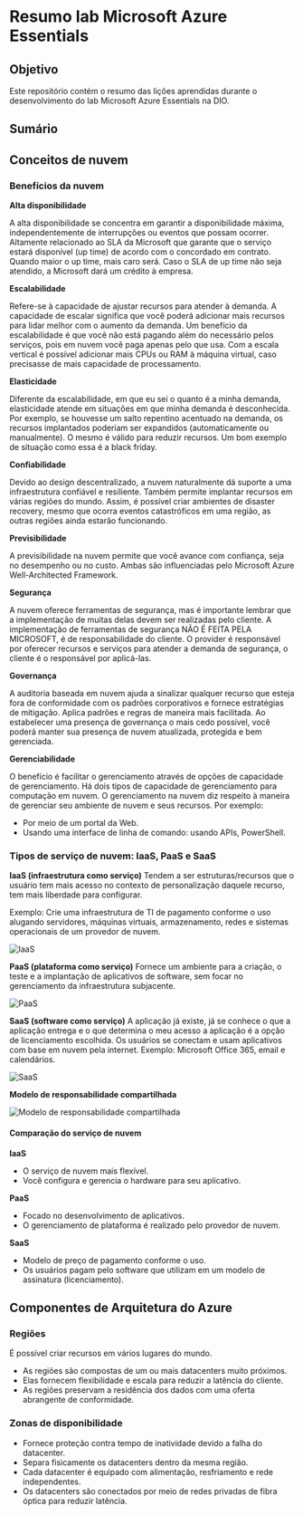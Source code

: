 # Resumo lab Microsoft Azure Essentials

## Objetivo
Este repositório contém o resumo das lições aprendidas durante o desenvolvimento do lab Microsoft Azure Essentials na DIO.

## Sumário



## Conceitos de nuvem
### Benefícios da nuvem

**Alta disponibilidade**

A alta disponibilidade se concentra em garantir a disponibilidade máxima, independentemente de interrupções ou eventos que possam ocorrer.
Altamente relacionado ao SLA da Microsoft que garante que o serviço estará disponível (up time) de acordo com o concordado em contrato. Quando maior o up time, mais caro será. Caso o SLA de up time não seja atendido, a Microsoft dará um crédito à empresa.

**Escalabilidade**

Refere-se à capacidade de ajustar recursos para atender à demanda. A capacidade de escalar significa que você poderá adicionar mais recursos para lidar melhor com o aumento da demanda.
Um benefício da escalabilidade é que você não está pagando além do necessário pelos serviços, pois em nuvem você paga apenas pelo que usa.
Com a escala vertical é possível adicionar mais CPUs ou RAM à máquina virtual, caso precisasse de mais capacidade de processamento.

**Elasticidade**

Diferente da escalabilidade, em que eu sei o quanto é a minha demanda, elasticidade atende em situações em que minha demanda é desconhecida. Por exemplo, se houvesse um salto repentino acentuado na demanda, os recursos implantados poderiam ser expandidos (automaticamente ou manualmente). O mesmo é válido para reduzir recursos. Um bom exemplo de situação como essa é a black friday.

**Confiabilidade**

Devido ao design descentralizado, a nuvem naturalmente dá suporte a uma infraestrutura confiável e resiliente. Também permite implantar recursos em várias regiões do mundo. 
Assim, é possível criar ambientes de disaster recovery, mesmo que ocorra eventos catastróficos em uma região, as outras regiões ainda estarão funcionando.

**Previsibilidade**

A previsibilidade na nuvem permite que você avance com confiança, seja no desempenho ou no custo. Ambas são influenciadas pelo Microsoft Azure Well-Architected Framework.

**Segurança**

A nuvem oferece ferramentas de segurança, mas é importante lembrar que a implementação de muitas delas devem ser realizadas pelo cliente. A implementação de ferramentas de segurança NÃO É FEITA PELA MICROSOFT, é de responsabilidade do cliente.
O provider é responsável por oferecer recursos e serviços para atender a demanda de segurança, o cliente é o responsável por aplicá-las.

**Governança**

A auditoria baseada em nuvem ajuda a sinalizar qualquer recurso que esteja fora de conformidade com os padrões corporativos e fornece estratégias de mitigação.
Aplica padrões e regras de maneira mais facilitada.
Ao estabelecer uma presença de governança o mais cedo possível, você poderá manter sua presença de nuvem atualizada, protegida e bem gerenciada.

**Gerenciabilidade**

O benefício é facilitar o gerenciamento através de opções de capacidade de gerenciamento.
Há dois tipos de capacidade de gerenciamento para computação em nuvem. O gerenciamento na nuvem diz respeito à maneira de gerenciar seu ambiente de nuvem e seus recursos. Por exemplo:
- Por meio de um portal da Web.
- Usando uma interface de linha de comando: usando APIs, PowerShell.

### Tipos de serviço de nuvem: IaaS, PaaS e SaaS

**IaaS (infraestrutura como serviço)**
Tendem a ser estruturas/recursos que o usuário tem mais acesso no contexto de personalização daquele recurso, tem mais liberdade para configurar.

Exemplo: Crie uma infraestrutura de TI de pagamento conforme o uso alugando servidores, máquinas virtuais, armazenamento, redes e sistemas operacionais de um provedor de nuvem.

![IaaS](https://github.com/user-attachments/assets/195cfd7a-926e-4506-8df9-fb12ceaa2093)


**PaaS (plataforma como serviço)**
Fornece um ambiente para a criação, o teste e a implantação de aplicativos de software, sem focar no gerenciamento da infraestrutura subjacente.

![PaaS](https://github.com/user-attachments/assets/8a008490-8394-435b-90e3-4640298eeb56)


**SaaS (software como serviço)**
A aplicação já existe, já se conhece o que a aplicação entrega e o que determina o meu acesso a aplicação é a opção de licenciamento escolhida.
Os usuários se conectam e usam aplicativos com base em nuvem pela internet. Exemplo: Microsoft Office 365, email e calendários.

![SaaS](https://github.com/user-attachments/assets/612abcf0-e396-4efc-956b-dae9bfd1faf0)

**Modelo de responsabilidade compartilhada**

![Modelo de responsabilidade compartilhada](https://github.com/user-attachments/assets/415c5c0d-f633-4595-9518-f4efef769817)

#### Comparação do serviço de nuvem

**IaaS**
- O serviço de nuvem mais flexível.
- Você configura e gerencia o hardware para seu aplicativo.

**PaaS**
- Focado no desenvolvimento de aplicativos.
- O gerenciamento de plataforma é realizado pelo provedor de nuvem.

**SaaS**
- Modelo de preço de pagamento conforme o uso.
- Os usuários pagam pelo software que utilizam em um modelo de assinatura (licenciamento).


## Componentes de Arquitetura do Azure
### Regiões
É possível criar recursos em vários lugares do mundo.
- As regiões são compostas de um ou mais datacenters muito próximos.
- Elas fornecem flexibilidade e escala para reduzir a latência do cliente.
- As regiões preservam a residência dos dados com uma oferta abrangente de conformidade.

### Zonas de disponibilidade
- Fornece proteção contra tempo de inatividade devido a falha do datacenter.
- Separa fisicamente os datacenters dentro da mesma região.
- Cada datacenter é equipado com alimentação, resfriamento e rede independentes.
- Os datacenters são conectados por meio de redes privadas de fibra óptica para reduzir latência.
